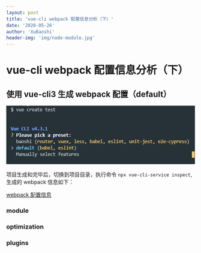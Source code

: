 ```yaml
---
layout: post
title: 'vue-cli webpack 配置信息分析（下）'
date: '2020-05-26'
author: 'XuBaoshi'
header-img: 'img/node-module.jpg'
---
```


# vue-cli webpack 配置信息分析（下）

## 使用 vue-cli3 生成 webpack 配置（default）

![/img/vue-cli/1.png](/img/vue-cli/1.png)

项目生成和完毕后，切换到项目目录，执行命令 `npx vue-cli-service inspect`, 生成的 webpack 信息如下：

[webpack 配置信息](/img/vue-cli/config.js)

### module

### optimization

### plugins
